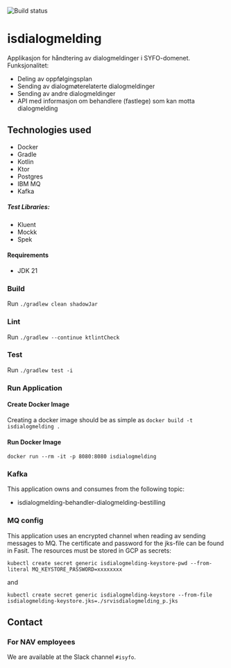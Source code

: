 ![Build status](https://github.com/navikt/isdialogmelding/workflows/main/badge.svg?branch=master)

# isdialogmelding

Applikasjon for håndtering av dialogmeldinger i SYFO-domenet. Funksjonalitet:

* Deling av oppfølgingsplan 
* Sending av dialogmøterelaterte dialogmeldinger
* Sending av andre dialogmeldinger
* API med informasjon om behandlere (fastlege) som kan motta dialogmelding

## Technologies used

* Docker
* Gradle
* Kotlin
* Ktor
* Postgres
* IBM MQ
* Kafka

##### Test Libraries:

* Kluent
* Mockk
* Spek

#### Requirements

* JDK 21

### Build

Run `./gradlew clean shadowJar`

### Lint

Run `./gradlew --continue ktlintCheck`

### Test

Run `./gradlew test -i`

### Run Application

#### Create Docker Image

Creating a docker image should be as simple as `docker build -t isdialogmelding .`

#### Run Docker Image

`docker run --rm -it -p 8080:8080 isdialogmelding`

### Kafka

This application owns and consumes from the following topic:

* isdialogmelding-behandler-dialogmelding-bestilling

### MQ config

This application uses an encrypted channel when reading av sending messages to MQ. The certificate and password for 
the jks-file can be found in Fasit. The resources must be stored in GCP as secrets:

`kubectl create secret generic isdialogmelding-keystore-pwd --from-literal MQ_KEYSTORE_PASSWORD=xxxxxxxx`

and

`kubectl create secret generic isdialogmelding-keystore --from-file isdialogmelding-keystore.jks=./srvisdialogmelding_p.jks`

## Contact

### For NAV employees

We are available at the Slack channel `#isyfo`.
